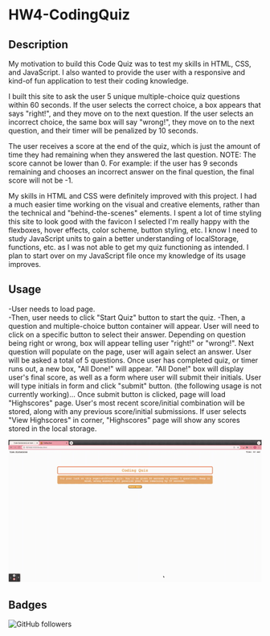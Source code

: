 # HW4-CodingQuiz

## Description

My motivation to build this Code Quiz was to test my skills in HTML, CSS, and JavaScript. I also wanted to provide the user with a responsive and kind-of fun application to test their coding knowledge.

I built this site to ask the user 5 unique multiple-choice quiz questions within 60 seconds. If the user selects the correct choice, a box appears that says "right!", and they move on to the next question. If the user selects an incorrect choice, the same box will say "wrong!", they move on to the next question, and their timer will be penalized by 10 seconds.

The user receives a score at the end of the quiz, which is just the amount of time they had remaining when they answered the last question.
NOTE: The score cannot be lower than 0. For example: if the user has 9 seconds remaining and chooses an incorrect answer on the final question, the final score will not be -1. 

My skills in HTML and CSS were definitely improved with this project. I had a much easier time working on the visual and creative elements, rather than the technical and "behind-the-scenes" elements. I spent a lot of time styling this site to look good with the favicon I selected
I'm really happy with the flexboxes, hover effects, color scheme, button styling, etc. I know I need to study JavaScript units to gain a better understanding of localStorage, functions, etc. as I was not able to get my quiz functioning as intended. I plan to start over on my JavaScript file once my knowledge of its usage improves.


## Usage  

-User needs to load page.<br>
-Then, user needs to click "Start Quiz" button to start the quiz.
-Then, a question and multiple-choice button container will appear. User will need to click on a specific button to select their answer. Depending on question being right or wrong, box will appear telling user "right!" or "wrong!". Next question will populate on the page, user will again select an answer. User will be asked a total of 5 questions. Once user has completed quiz, or timer runs out, a new box, "All Done!" will appear. "All Done!" box will display user's final score, as well as a form where user will submit their initials. User will type initials in form and click "submit" button. (the following usage is not currently working)... Once submit button is clicked, page will load "Highscores" page. User's most recent score/initial combination will be stored, along with any previous score/initial submissions. If user selects "View Highscores" in corner, "Highscores" page will show any scores stored in the local storage.

![gif of coding quiz in action](https://github.com/sabhanson/HW4-codeQuiz/blob/main/assets/CodingQuiz.gif)

## Badges

![GitHub followers](https://img.shields.io/github/followers/sabhanson?style=social)
